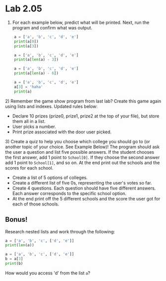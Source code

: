 # Lab 2.05

1. For each example below, predict what will be printed. Next, run the program and confirm what was output. 

```python
    a = ['a', 'b', 'c', 'd', 'e']
    print(a[0])
    print(a[3])
```

```python
    a = ['a', 'b', 'c', 'd', 'e']
    print(a[len(a) - 3])
```

```python
    a = ['a', 'b', 'c', 'd', 'e']
    print(a[len(a) - 6])
```

```python
    a = ['a', 'b', 'c', 'd', 'e']
    a[3] = 'haha'
    print(a)
```

2\) Remember the game show program from last lab? Create this game again using lists and indexes. Updated rules below:

* Declare 10 prizes \(prize0, prize1, prize2 at the top of your file\), but store them all in a list.
* User picks a number.
* Print prize associated with the door user picked. 

3\) Create a quiz to help you choose which college you should go to \(or another topic of your choice. See Example Below\)! The program should ask the user a question and list five possible answers. If the student chooses the first answer, add 1 point to `School[0]`. If they choose the second answer add 1 point to `School[1]`, and so on. At the end print out the schools and the scores for each school.

* Create a list of 5 options of colleges.
* Create a different list of five 0s, representing the user's votes so far.
* Create 4 questions. Each question should have five different answers. Each answer corresponds to the specific school option.
* At the end print off the 5 different schools and the score the user got for each of those schools. 

## Bonus!

Research nested lists and work through the following:

```python
a = ['a', 'b', 'c', ['d', 'e']]
print(len(a))
```

```python
a = ['a', 'b', 'c', ['d', 'e']]
b = a[3]
print(b)
```

How would you access 'd' from the list `a`?

